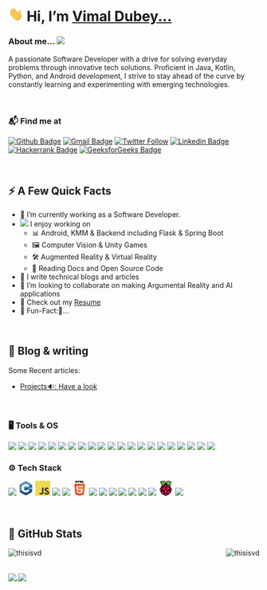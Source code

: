 <h1><img width="30px" margin="0px" src="https://raw.githubusercontent.com/ABSphreak/ABSphreak/master/gifs/Hi.gif"> Hi, I’m <a href="https://github.com/thisisvd">Vimal Dubey...</a> </h1>

### About me...  <img src="https://media.giphy.com/media/VgCDAzcKvsR6OM0uWg/giphy.gif" width="50"> 
A passionate Software Developer with a drive for solving everyday problems through innovative tech solutions. Proficient in Java, Kotlin, Python, and Android development, I strive to stay ahead of the curve by constantly learning and experimenting with emerging technologies.

<br/>

### 📬 Find me at
[![Github Badge](http://img.shields.io/badge/-Github-black?style=flat-square&logo=github&link=https://github.com/thisisvd)](https://github.com/thisisvd)
[![Gmail Badge](https://img.shields.io/badge/-Gmail-d14836?style=flat-square&logo=Gmail&logoColor=white&link=mailto:vimaldubey21122000@gmail.com)](mailto:vimaldubey21122000@gmail.com)
[![Twitter Follow](https://img.shields.io/twitter/follow/thisisvd?style=social)](https://twitter.com/intent/follow?screen_name=thisisvd)
[![Linkedin Badge](https://img.shields.io/badge/-LinkedIn-blue?style=flat-square&logo=Linkedin&logoColor=white&link=https://linkedin.com/in/vimal-dubey-a788291b0)](https://linkedin.com/in/vimal-dubey-a788291b0)
[![Hackerrank Badge](https://img.shields.io/badge/-Hackerrank-2EC866?style=flat-square&logo=HackerRank&logoColor=white&link=https://www.hackerrank.com/profile/thisisvd21)](https://www.hackerrank.com/profile/thisisvd21)
[![GeeksforGeeks Badge](https://img.shields.io/badge/-GeeksforGeeks-0F9D58?style=flat-square&logo=GeeksforGeeks&logoColor=white&link=https://www.geeksforgeeks.org/user/thisisvd21/)](https://www.geeksforgeeks.org/user/thisisvd21/)

<br/>

## ⚡️ A Few Quick Facts

- 🔭 I’m currently working as a Software Developer.
- <img src="https://media.giphy.com/media/WUlplcMpOCEmTGBtBW/giphy.gif" width="30">  I enjoy working on
  - 📊 Android, KMM & Backend including Flask & Spring Boot
  - 🖼 Computer Vision & Unity Games
  - 🛠 Augmented Reality & Virtual Reality
  - 🤖 Reading Docs and Open Source Code
- 📝 I write technical blogs and articles
- 👯 I’m looking to collaborate on making Argumental Reality and AI applications
- 📙 Check out my [Resume](https://drive.google.com/file/d/1BXzxjr98EMizZw6fV0IRyMUsUo8jRpcF/view?usp=drive_link)
- 🎉 Fun-Fact:🤔...

</br>

## 📕 Blog & writing

Some Recent articles:
- [Projects🔉: Have a look](https://drive.google.com/drive/folders/1x1rhYqQm9hwNn_SpAY9d8JvAdqycjgxF?usp=share_link)

</br>
  
### 🖥️ Tools & OS

![](https://img.shields.io/badge/OS-Windows-informational?style=flat&logo=Window&logoColor=white&color=269077)
![](https://img.shields.io/badge/OS-Linux-informational?style=flat&logo=linux&logoColor=white&color=269077)
![](https://img.shields.io/badge/OS-MacOS-informational?style=flat&logo=macOS&logoColor=white&color=269077)
![](https://img.shields.io/badge/OS-Ubuntu-informational?style=flat&logo=ubuntu&logoColor=white&color=269077)
![](https://img.shields.io/badge/OS-Android-informational?style=flat&logo=android&logoColor=white&color=269077)
![](https://img.shields.io/badge/Editor-Android_Studio-informational?style=flat&logo=androidstudio&logoColor=white&color=269077)
![](https://img.shields.io/badge/Editor-IntelliJ_IDEA-informational?style=flat&logo=intellij-idea&logoColor=white&color=269077)
![](https://img.shields.io/badge/Editor-vscode-informational?style=flat&logo=code&logoColor=white&color=269077)
![](https://img.shields.io/badge/Tool-Postman-informational?style=flat&logo=postman&logoColor=white&color=269077)
![](https://img.shields.io/badge/Code-Unity_Editor-informational?style=flat&logo=unity&logoColor=white&color=269077)
![](https://img.shields.io/badge/Cloud-DigitalOcean-informational?style=flat&logo=digitalocean&logoColor=white&color=269077)
![](https://img.shields.io/badge/Cloud-Firebase-informational?style=flat&logo=firebase&logoColor=white&color=269077)
![](https://img.shields.io/badge/CMD-Terminal-informational?style=flat&logo=gnometerminal&logoColor=white&color=269077)
![](https://img.shields.io/badge/Tool-Git-informational?style=flat&logo=git&logoColor=white&color=269077)
![](https://img.shields.io/badge/Tool-Github-informational?style=flat&logo=github&logoColor=white&color=269077)
![](https://img.shields.io/badge/Tool-Bitbucket-informational?style=flat&logo=bitbucket&logoColor=white&color=269077)
![](https://img.shields.io/badge/Tools-PostgreSQL-informational?style=flat&logo=postgresql&logoColor=white&color=269077)
![](https://img.shields.io/badge/Tools-Docker-informational?style=flat&logo=docker&logoColor=white&color=269077)
![](https://img.shields.io/badge/Tools-Kubernetes-informational?style=flat&logo=kubernetes&logoColor=white&color=269077)
![](https://img.shields.io/badge/OS-Chrome-informational?style=flat&logo=googlechrome&logoColor=white&color=269077)
![](https://img.shields.io/badge/Music-Spotify-informational?style=flat&logo=spotify&logoColor=white&color=269077)

### ⚙️ Tech Stack
<code><img height="30" src="https://avatars0.githubusercontent.com/u/1525981?s=200&v=4"></code>
<code><img height="30" src="https://raw.githubusercontent.com/github/explore/80688e429a7d4ef2fca1e82350fe8e3517d3494d/topics/cpp/cpp.png"></code>
<code><img height="30" src="https://raw.githubusercontent.com/github/explore/80688e429a7d4ef2fca1e82350fe8e3517d3494d/topics/javascript/javascript.png"></code>
<code><img height="30" src="https://avatars3.githubusercontent.com/u/9950313?s=200&v=4"></code>
  <code><img height="30" src="https://avatars1.githubusercontent.com/u/45120?s=200&v=4"></code>
<code><img height="30" src="https://raw.githubusercontent.com/github/explore/80688e429a7d4ef2fca1e82350fe8e3517d3494d/topics/html/html.png"></code>
<code><img height="30" src="https://avatars1.githubusercontent.com/u/1517864?s=200&v=4"></code>
<code><img height="30" src="https://avatars1.githubusercontent.com/u/2918581?s=200&v=4"></code>
<code><img height="30" src="https://avatars3.githubusercontent.com/u/18133?s=200&v=4"></code>
<code><img height="30" src="https://avatars1.githubusercontent.com/u/5009934?s=200&v=4"></code>
<code><img height="30" src="https://avatars0.githubusercontent.com/u/365630?s=88&v=4"></code>
<code><img height="30" src="https://avatars.githubusercontent.com/u/15658638"></code>
<code><img height="30" src="https://avatars.githubusercontent.com/u/34455048"></code>
<code><img height="30" src="https://raw.githubusercontent.com/github/explore/80688e429a7d4ef2fca1e82350fe8e3517d3494d/topics/raspberry-pi/raspberry-pi.png"></code>
<code><img height="30" src="https://avatars2.githubusercontent.com/u/1728152?s=200&v=4"></code>  

<br/>

## 🚀 GitHub Stats

<p style="display: flex; justify-content: space-between;">
  <img align="left" src="https://github-readme-stats.vercel.app/api/top-langs?username=thisisvd&show_icons=true&theme=gotham&hide_border=true&locale=en&layout=compact&bg_color=00000000" alt="thisisvd" />
  <img src="https://github-readme-stats.vercel.app/api?username=thisisvd&show_icons=true&count_private=true&theme=gotham&hide_border=true&hide=issues,contribs&bg_color=00000000" alt="thisisvd" />
</p>
</details>

</br>

<a href="https://github.com/thisisvd/FitMe-App" target="_blank">
  <img align="center" src="https://github-readme-stats.vercel.app/api/pin/?username=thisisvd&hide_border=true&repo=FitMe-App&theme=dracula" />
</a>
<a href="https://github.com/thisisvd/Eduvae-Public-Repository" target="_blank">
 <img align="center" src="https://github-readme-stats.vercel.app/api/pin/?username=thisisvd&hide_border=true&repo=Eduvae-Public-Repository&theme=dracula" />
</a>
